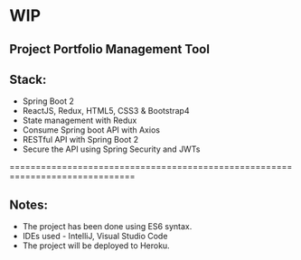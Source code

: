 # WIP
## Project Portfolio Management Tool

## Stack:
  * Spring Boot 2
  * ReactJS, Redux, HTML5, CSS3 & Bootstrap4
  * State management with Redux
  * Consume Spring boot API with Axios
  * RESTful API with Spring Boot 2
  * Secure the API using Spring Security and JWTs

==============================================================================

## Notes:
  * The project has been done using ES6 syntax.
  * IDEs used - IntelliJ, Visual Studio Code
  * The project will be deployed to Heroku.

